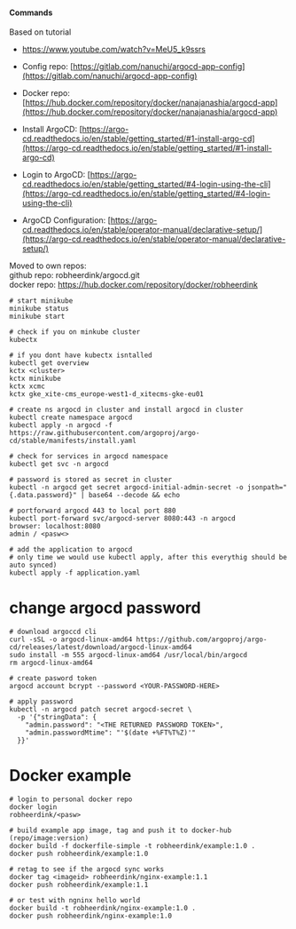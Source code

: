 #### Commands

Based on tutorial
* https://www.youtube.com/watch?v=MeU5_k9ssrs

* Config repo: [https://gitlab.com/nanuchi/argocd-app-config](https://gitlab.com/nanuchi/argocd-app-config)

* Docker repo: [https://hub.docker.com/repository/docker/nanajanashia/argocd-app](https://hub.docker.com/repository/docker/nanajanashia/argocd-app)

* Install ArgoCD: [https://argo-cd.readthedocs.io/en/stable/getting_started/#1-install-argo-cd](https://argo-cd.readthedocs.io/en/stable/getting_started/#1-install-argo-cd)

* Login to ArgoCD: [https://argo-cd.readthedocs.io/en/stable/getting_started/#4-login-using-the-cli](https://argo-cd.readthedocs.io/en/stable/getting_started/#4-login-using-the-cli)

* ArgoCD Configuration: [https://argo-cd.readthedocs.io/en/stable/operator-manual/declarative-setup/](https://argo-cd.readthedocs.io/en/stable/operator-manual/declarative-setup/)


Moved to own repos:\
github repo: robheerdink/argocd.git\
docker repo: https://hub.docker.com/repository/docker/robheerdink


```
# start minikube
minikube status
minikube start

# check if you on minkube cluster
kubectx 

# if you dont have kubectx isntalled
kubectl get overview
kctx <cluster>
kctx minikube
kctx xcmc
kctx gke_xite-cms_europe-west1-d_xitecms-gke-eu01

# create ns argocd in cluster and install argocd in cluster
kubectl create namespace argocd
kubectl apply -n argocd -f https://raw.githubusercontent.com/argoproj/argo-cd/stable/manifests/install.yaml

# check for services in argocd namespace
kubectl get svc -n argocd

# password is stored as secret in cluster
kubectl -n argocd get secret argocd-initial-admin-secret -o jsonpath="{.data.password}" | base64 --decode && echo

# portforward argocd 443 to local port 880
kubectl port-forward svc/argocd-server 8080:443 -n argocd
browser: localhost:8080
admin / <pasw<>

# add the application to argocd 
# only time we would use kubectl apply, after this everythig should be auto synced)
kubectl apply -f application.yaml

```

# change argocd password
```
# download argoccd cli
curl -sSL -o argocd-linux-amd64 https://github.com/argoproj/argo-cd/releases/latest/download/argocd-linux-amd64
sudo install -m 555 argocd-linux-amd64 /usr/local/bin/argocd
rm argocd-linux-amd64

# create pasword token
argocd account bcrypt --password <YOUR-PASSWORD-HERE>

# apply password
kubectl -n argocd patch secret argocd-secret \
  -p '{"stringData": {
    "admin.password": "<THE RETURNED PASSWORD TOKEN>",
    "admin.passwordMtime": "'$(date +%FT%T%Z)'"
  }}'
```

# Docker example
```
# login to personal docker repo
docker login
robheerdink/<pasw>

# build example app image, tag and push it to docker-hub (repo/image:version)
docker build -f dockerfile-simple -t robheerdink/example:1.0 .
docker push robheerdink/example:1.0 

# retag to see if the argocd sync works
docker tag <imageid> robheerdink/nginx-example:1.1
docker push robheerdink/example:1.1 

# or test with ngninx hello world
docker build -t robheerdink/nginx-example:1.0 .
docker push robheerdink/nginx-example:1.0 
```
